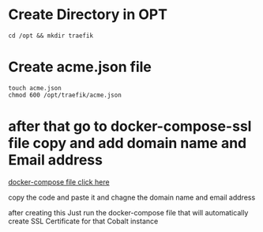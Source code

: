 # Create Directory in OPT
    
    cd /opt && mkdir traefik
    
# Create acme.json file
    
    touch acme.json
    chmod 600 /opt/traefik/acme.json

# after that go to docker-compose-ssl  file copy and add domain name and Email address

 [docker-compose file click here](examples/docker-compose-ssl.yml)

 copy the code and paste it and chagne the domain name and email address


after creating this Just run the docker-compose file that will automatically create SSL Certificate for that Cobalt instance
